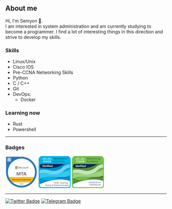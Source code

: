 ## About me
<div id="header" align="left">
Hi, I'm Semyon 👋. 
</div>
I am interested in system administration and am currently studying to become a programmer. I find a lot of interesting things in this direction and strive to develop my skills.

### Skills 
- Linux/Unix
- Сisco IOS
- Pre-CCNA Networking Skills
- Python
- C / C++
- Git
- DevOps:
  * Docker
### Learning now
- Rust
- Powershell

---
### Badges
<a href="https://www.credly.com/badges/f3f65cde-4f4e-4c0b-bb65-7a997cff8e47/public_url"><img src="mta.png" width="100"></a> 
<a href="https://www.credly.com/badges/c1389ae9-2439-4681-ab1e-05def94ce4a5/public_url"><img src="ccna.png" width="100"></a>
<a href="https://www.credly.com/badges/360b172d-49f0-44bd-93e5-62ba2f46f3f0/public_url"><img src="cyber.png" width="100"></a>

---
<div id="badges">
<a href="https://twitter.com/hhytloer"><img src="https://img.shields.io/badge/Twitter-blue?style=for-the-badge&logo=twitter&logoColor=white" alt="Twitter Badge"/></a>
<a href="https://t.me/bstzhvv"><img src="https://img.shields.io/badge/Telegram-2CA5E0?style=for-the-badge&logo=telegram&logoColor=white" alt="Telegram Badge"/></a><br>
</div>
